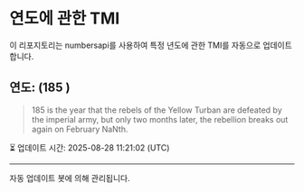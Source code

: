 
# 연도에 관한 TMI

이 리포지토리는 numbersapi를 사용하여 특정 년도에 관한 TMI를 자동으로 업데이트합니다.

## 연도: (185 )
> 185 is the year that the rebels of the Yellow Turban are defeated by the imperial army, but only two months later, the rebellion breaks out again on February NaNth.

⏳ 업데이트 시간: 2025-08-28 11:21:02 (UTC)

---
자동 업데이트 봇에 의해 관리됩니다.
